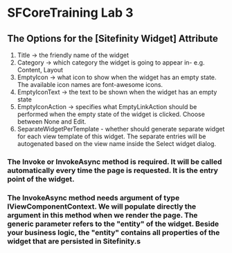# SFCoreTraining Lab 3



## The Options for the [Sitefinity Widget] Attribute
1. Title -> the friendly name of the widget
2. Category -> which category the widget is going to appear in- e.g. Content, Layout
3. EmptyIcon -> what icon to show when the widget has an empty state. The available icon names are font-awesome icons.
4. EmptyIconText -> the text to be shown when the widget has an empty state
5. EmptyIconAction -> specifies what EmptyLinkAction should be performed when the empty state of the widget is clicked. Choose between None and Edit.
6. SeparateWidgetPerTemplate - whether should generate separate widget for each view template of this widget. The separate entries will be autogenated based on the view name inside the Select widget dialog.

### The Invoke or InvokeAsync method is required. It will be called automatically every time the page is requested. It is the entry point of the widget.

### The InvokeAsync method needs argument of type IViewComponentContext. We will populate directly the argument in this method when we render the page. The generic parameter refers to the "entity" of the widget. Beside your business logic, the "entity" contains all properties of the widget that are persisted in Sitefinity.s
